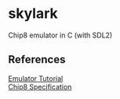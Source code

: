 # skylark
Chip8 emulator in C (with SDL2)

## References
[Emulator Tutorial](http://www.multigesture.net/articles/how-to-write-an-emulator-chip-8-interpreter/)  
[Chip8 Specification](http://devernay.free.fr/hacks/chip8/C8TECH10.HTM)  
